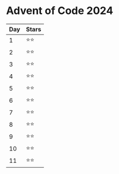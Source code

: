 # Advent of Code 2024

| Day | Stars  |
| --- | ------ |
|   1 | ⭐️⭐️ |
|   2 | ⭐️⭐️ |
|   3 | ⭐️⭐️ |
|   4 | ⭐️⭐️ |
|   5 | ⭐️⭐️ |
|   6 | ⭐️⭐️ |
|   7 | ⭐️⭐️ |
|   8 | ⭐️⭐️ |
|   9 | ⭐️⭐️ |
|  10 | ⭐️⭐️ |
|  11 | ⭐️⭐️ |
